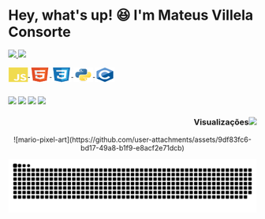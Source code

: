 #  Hey, what's up! 😆 I'm Mateus Villela Consorte

<div>
  <a href="https://github.com/MVConsorte">
  <img height="160em" src="https://github-readme-stats.vercel.app/api/top-langs/?username=MVConsorte&layout=compact&langs_count=7&theme=outrun"/>
  <img height="160em" src="https://github-readme-stats.vercel.app/api?username=MVConsorte&show_icons=true&theme=outrun&include_all_commits=truecount_private=true"/>
</div>

<div style="display: inline_block"><br>
  <img align="center" alt="villela-Js" height="30" width="40" src="https://raw.githubusercontent.com/devicons/devicon/master/icons/javascript/javascript-plain.svg">
  <img align="center" alt="villela-HTML" height="30" width="40" src="https://raw.githubusercontent.com/devicons/devicon/master/icons/html5/html5-original.svg">
  <img align="center" alt="villela-CSS" height="30" width="40" src="https://raw.githubusercontent.com/devicons/devicon/master/icons/css3/css3-original.svg">
  <img align="center" alt="villela-Python" height="30" width="40" src="https://raw.githubusercontent.com/devicons/devicon/master/icons/python/python-original.svg">
  <img align="center" alt="villela-C" height="30" width="40" src="https://raw.githubusercontent.com/devicons/devicon/master/icons/c/c-original.svg">
</div>

##
  
<div> 
  <a href="https://instagram.com/#" target="_blank"><img src="https://img.shields.io/badge/-Instagram-%23E4405F?style=for-the-badge&logo=instagram&logoColor=white" target="_blank"></a>
  <a href="https://discord.gg/#" target="_blank"><img src="https://img.shields.io/badge/Discord-7289DA?style=for-the-badge&logo=discord&logoColor=white" target="_blank"></a> 
  <a href = "mailto:mateusvillela.eng@gmail.com"><img src="https://img.shields.io/badge/-Gmail-%23333?style=for-the-badge&logo=gmail&logoColor=white" target="_blank"></a>
  <a href="https://www.linkedin.com/in/mateus-villela-consorte-497a53253/" target="_blank"><img src="https://img.shields.io/badge/-LinkedIn-%230077B5?style=for-the-badge&logo=linkedin&logoColor=white" target="_blank"></a> 
</div>

<div>
  <h3 align= "right">  Visualizações <img align="right" src="https://profile-counter.glitch.me/MVConsorte/count.svg"/>  </h3>
  <p align= "center"> ![mario-pixel-art](https://github.com/user-attachments/assets/9df83fc6-bd17-49a8-b1f9-e8acf2e71dcb) </p>
</div>


![Snake animation](https://github.com/MVConsorte/MVConsorte/blob/output/github-contribution-grid-snake.svg)
  

